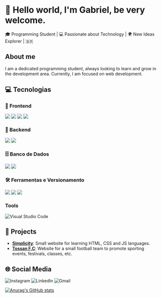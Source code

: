 # 👋 Hello world, I'm Gabriel, be very welcome.
🎓 Programming Student | 💻 Passionate about Technology | 🌍 New Ideas Explorer | 🇧🇷

## About me
I am a dedicated programming student, always looking to learn and grow in the development area. Currently, I am focused on web development.
## 💻 Tecnologias

### 🚀 Frontend  
<p>
  <img src="https://img.shields.io/badge/HTML5-%23E34F26.svg?&style=for-the-badge&logo=html5&logoColor=white" />
  <img src="https://img.shields.io/badge/CSS3-%231572B6.svg?&style=for-the-badge&logo=css3&logoColor=white" />
  <img src="https://img.shields.io/badge/JavaScript-%23F7DF1E.svg?&style=for-the-badge&logo=javascript&logoColor=black" />
  <img src="https://img.shields.io/badge/React-%2361DAFB.svg?&style=for-the-badge&logo=react&logoColor=black" />
</p>

### 🧠 Backend  
<p>
  <img src="https://img.shields.io/badge/Node.js-%2343853D.svg?&style=for-the-badge&logo=node.js&logoColor=white" />
  <img src="https://img.shields.io/badge/PHP-%23777BB4.svg?&style=for-the-badge&logo=php&logoColor=white" />
</p>

### 🗄️ Banco de Dados  
<p>
  <img src="https://img.shields.io/badge/MySQL-%2300f.svg?&style=for-the-badge&logo=mysql&logoColor=white" />
  <img src="https://img.shields.io/badge/SQL-%23007396.svg?&style=for-the-badge&logo=postgresql&logoColor=white" />
</p>

### 🛠️ Ferramentas e Versionamento  
<p>
  <img src="https://img.shields.io/badge/Git-%23F05033.svg?&style=for-the-badge&logo=git&logoColor=white" />
  <img src="https://img.shields.io/badge/GitHub-%23121011.svg?&style=for-the-badge&logo=github&logoColor=white" />
  <img src="https://img.shields.io/badge/VS%20Code-%23007ACC.svg?&style=for-the-badge&logo=visual-studio-code&logoColor=white" />
</p>


### Tools
![Visual Studio Code](https://img.shields.io/badge/Visual%20Studio%20Code-0078d7.svg?style=for-the-badge&logo=visual-studio-code&logoColor=white)

## 🚀 Projects
- **[Simplicity](https://github.com/gaaviana/simplicity)**: Small website for learning HTML, CSS and JS languages.
- **[Tossan F.C](https://github.com/gaaviana/projeto)**: Website for a small football team to promote sporting events, festivals, classes, etc.

## 🌐 Social Media
![Instagram](https://img.shields.io/badge/Instagram-%23E4405F.svg?style=for-the-badge&logo=Instagram&logoColor=white)
![LinkedIn](https://img.shields.io/badge/linkedin-%230077B5.svg?style=for-the-badge&logo=linkedin&logoColor=white)
![Gmail](https://img.shields.io/badge/Gmail-D14836?style=for-the-badge&logo=gmail&logoColor=white)

[![Anurag's GitHub stats](https://github-readme-stats.vercel.app/api?username=gaaviana)](https://github.com/anuraghazra/github-readme-stats)

